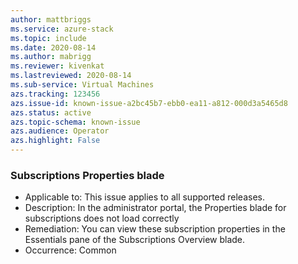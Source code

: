 ```yaml
---
author: mattbriggs
ms.service: azure-stack
ms.topic: include
ms.date: 2020-08-14
ms.author: mabrigg
ms.reviewer: kivenkat
ms.lastreviewed: 2020-08-14
ms.sub-service: Virtual Machines
azs.tracking: 123456
azs.issue-id: known-issue-a2bc45b7-ebb0-ea11-a812-000d3a5465d8
azs.status: active
azs.topic-schema: known-issue
azs.audience: Operator
azs.highlight: False
---
```

### Subscriptions Properties blade

- Applicable to: This issue applies to all supported releases.
- Description: In the administrator portal, the Properties blade for subscriptions does not load correctly
- Remediation: You can view these subscription properties in the Essentials pane of the Subscriptions Overview blade.
- Occurrence: Common